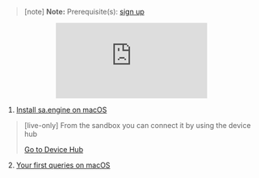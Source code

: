 > [note]  **Note:** Prerequisite(s): [sign up](/docs/usermd/getting-started/sign-up.md) 

<iframe style="display: block; margin: auto" src="https://www.youtube.com/embed/o8HnpSsB528" title="YouTube video player" frameborder="0" allow="accelerometer; autoplay; clipboard-write; encrypted-media; gyroscope; picture-in-picture" allowfullscreen></iframe>


1. [Install sa.engine on macOS](/docs/usermd/getting-started/macos/install.md)

> [live-only]
> From the sandbox you can connect it by using the device hub
> <div class="CTACont">
> <a class="CTABtn" role="button" href="#/device_hub/getStarted/macOS">
> <span>Go to Device Hub</span>
> </a>
> </div>

2.  [Your first queries on macOS](/docs/usermd/getting-started/macos/firstq.md)
